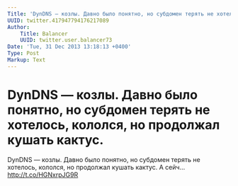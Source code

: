 ```yaml
---
Title: 'DynDNS — козлы. Давно было понятно, но субдомен терять не хотелось, кололся, но продолжал кушать кактус.'
UUID: twitter.417947794176217089
Author:
    Title: Balancer
    UUID: twitter.user.balancer73
Date: 'Tue, 31 Dec 2013 13:18:13 +0400'
Type: Post
Markup: Text
---
```


# DynDNS — козлы. Давно было понятно, но субдомен терять не хотелось, кололся, но продолжал кушать кактус.

DynDNS — козлы. Давно было понятно, но субдомен терять не
хотелось, кололся, но продолжал кушать кактус. А сейч...
http://t.co/HGNxrpJG9R